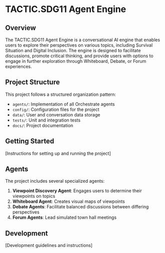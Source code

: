 # TACTIC.SDG11 Agent Engine

## Overview
The TACTIC.SDG11 Agent Engine is a conversational AI engine that enables users to explore their perspectives on various topics, including Survival Situation and Digital Inclusion. The engine is designed to facilitate discussions, promote critical thinking, and provide users with options to engage in further exploration through Whiteboard, Debate, or Forum experiences.

## Project Structure
This project follows a structured organization pattern:

- `agents/`: Implementation of all Orchestrate agents
- `config/`: Configuration files for the project
- `data/`: User and conversation data storage
- `tests/`: Unit and integration tests
- `docs/`: Project documentation

## Getting Started
[Instructions for setting up and running the project]

## Agents
The project includes several specialized agents:

1. **Viewpoint Discovery Agent**: Engages users to determine their viewpoints on topics
2. **Whiteboard Agent**: Creates visual maps of viewpoints
3. **Debate Agents**: Facilitate balanced discussions between differing perspectives
4. **Forum Agents**: Lead simulated town hall meetings

## Development
[Development guidelines and instructions]
